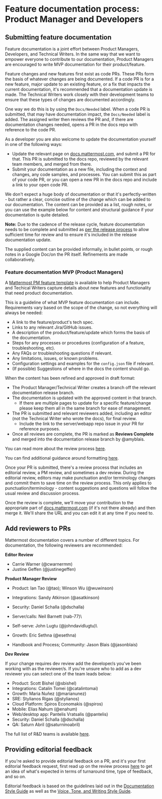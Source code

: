 # Feature documentation process: Product Manager and Developers

## Submitting feature documentation

Feature documentation is a joint effort between Product Managers, Developers, and Technical Writers. In the same way that we want to empower everyone to contribute to our documentation, Product Managers are encouraged to write MVP documentation for their product/feature.

Feature changes and new features first exist as code PRs. These PRs form the basis of whatever changes are being documented. If a code PR is for a new feature, major update to an existing feature, or a fix that impacts the current documentation, it's recommended that a documentation update is made. The Technical Writers work closely with their development teams to ensure that these types of changes are documented accordingly. 

One way we do this is by using the `Docs/Needed` label. When a code PR is submitted, that may have documentation impact, the `Docs/Needed` label is added. The assigned writer then reviews the PR and, if there are documentation changes needed, opens a PR in the docs repo with reference to the code PR.

As a developer you are also welcome to update the documentation yourself in one of the following ways:

* Update the relevant page on [docs.mattermost.com](https://docs.mattermost.com), and submit a PR for that. This PR is submitted to the docs repo, reviewed by the relevant team members, and merged from there.
* Submit your documentation as a new file, including the context and changes, any code samples, and processes. You can submit this as part of your code PR, or you can open a new PR in the docs repo and include a link to your open code PR.

We don't expect a huge body of documentation or that it's perfectly-written - but rather a clear, concise outline of the change which can be added to our documentation. The content can be provided as a list, rough notes, or you can use the example below for content and structural guidance if your documentation is quite detailed.

**Note:** Due to the cadence of the release cycle, feature documentation needs to be complete and submitted as [per the release process](https://handbook.mattermost.com/operations/research-and-development/product/release-process/feature-release#e-t-minus-15-working-days-judgment-day) to allow sufficient time for review and to ensure it's included in the release documentation update.

The supplied content can be provided informally, in bullet points, or rough notes in a Google Doc/on the PR itself. Refinements are made collaboratively.

### Feature documentation MVP \(Product Managers\)

A [Mattermost PM feature template](https://docs.google.com/document/d/16SRPKFWEtwPILQ0zNGbApbp9atICTfzgdTFuvYqSZAg/edit) is available to help Product Managers and Techical Writers capture details about new features and functionality that need product documentation.

This is a guideline of what MVP feature documentation can include. Requirements vary based on the scope of the change, so not everything will always be needed:

* A link to the feature/product's tech spec.
* Links to any relevant Jira/GitHub issues.
* A description of the product/feature/update which forms the basis of the documentation.
* Steps for any processes or procedures \(configuration of a feature, troubleshooting, etc\).
* Any FAQs or troubleshooting questions if relevant.
* Any limitations, issues, or known problems.
* Configuration settings and examples for the `config.json` file if relevant.
* \(If possible\) Suggestions of where in the docs the content should go.

When the content has been refined and approved in draft format:

* The Product Manager/Technical Writer creates a branch off the relevant documentation release branch.
* The documentation is updated with the approved content in that branch.
  * If there are multiple pages to update for a specific feature/change please keep them all in the same branch for ease of management.
* The PR is submitted and relevant reviewers added, including an editor \(not the Technical Writer who wrote the docs\), for final review.
  * Include the link to the server/webapp repo issue in your PR for reference purposes.
* Once all reviews are complete, the PR is marked as **Reviews Complete** and merged into the documentation release branch by @amyblais.

You can read more about the review process [here](https://developers.mattermost.com/contribute/getting-started/code-review).

You can find additional guidance around formatting [here](https://handbook.mattermost.com/operations/operations/company-processes/publishing/publishing-guidelines/voice-tone-and-writing-style-guidelines/documentation-style-guide#using-restructuredtext-markup-rst).

Once your PR is submitted, there's a review process that includes an editorial review, a PM review, and sometimes a dev review. During the editorial review, editors may make punctuation and/or terminology changes and commit them to save time on the review process. This only applies to punctuation/terminology - content suggestions and questions will follow the usual review and discussion process.

Once the review is complete, we'll move your contribution to the appropriate part of [docs.mattermost.com](https://docs.mattermost.com) \(if it's not there already\) and then merge it. We'll share the URL and you can edit it at any time if you need to.

## Add reviewers to PRs

Mattermost documentation covers a number of different topics. For documentation, the following reviewers are recommended:

**Editor Review**

* Carrie Warner \(@cwarnermm\)
* Justine Geffen \(@justinegeffen\)

**Product Manager Review**

* Product: Ian Tao \(@tao\); Winson Wu (\@wuwinson\)
* Integrations: Sandy Atkinson \(@asatkinson\)
* Security: Daniel Schalla \(@dschalla\)
* Server/calls: Neil Barnett \(nab-77)\
* Self-serve: John Lugtu \(@johndavidlugtu)\
* Growth: Eric Sethna \(@esethna\)

* Handbook and Process; Community: Jason Blais \(@jasonblais\)

**Dev Review**

If your change requires dev review add the developer/s you've been working with as the reviewer/s. If you're unsure who to add as a dev reviewer you can select one of the team leads below:

* Product: Scott Bishel \(@sbishel\)
* Integrations: Catalin Tomei \(@catalintomai\)
* Growth: Maria Nuñez \(@marianunez\)
* SRE: Stylianos Rigas \(@stylianos\)
* Cloud Platform: Spiros Economakis \(@spiros\)
* Mobile: Elias Nahum \(@enahum\)
* Web/desktop app: Pantelis Vratsalis \(@pantelis\)
* Security: Daniel Schalla \(@dschalla\)
* QA: Saturn Abril \(@saturninoabril\)

The full list of R&D teams is available [here](https://docs.google.com/spreadsheets/d/1lH8QIjQGEoGospDUdVs_LQ_i2b82I1ce6W7z18vhPTQ/edit#gid=1730823498).

## Providing editorial feedback

If you're asked to provide editorial feedback on a PR, and it's your first editorial feedback request, first read up on the review process [here](https://developers.mattermost.com/contribute/getting-started/code-review) to get an idea of what's expected in terms of turnaround time, type of feedback, and so on.

Editorial feedback is based on the guidelines laid out in the [Documentation Style Guide](https://handbook.mattermost.com/operations/research-and-development/product/technical-writing-team-handbook/documentation-style-guide) as well as the [Voice, Tone, and Writing Style Guide](https://handbook.mattermost.com/operations/operations/publishing/publishing-guidelines/voice-tone-and-writing-style-guidelines).
